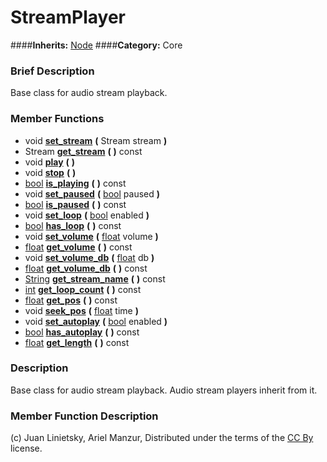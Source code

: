 #  StreamPlayer  
####**Inherits:** [Node](class_node)
####**Category:** Core

###  Brief Description  
Base class for audio stream playback.

###  Member Functions 
  * void  **[set&#95;stream](#set_stream)**  **(** Stream stream  **)**
  * Stream  **[get&#95;stream](#get_stream)**  **(** **)** const
  * void  **[play](#play)**  **(** **)**
  * void  **[stop](#stop)**  **(** **)**
  * [bool](class_bool)  **[is&#95;playing](#is_playing)**  **(** **)** const
  * void  **[set&#95;paused](#set_paused)**  **(** [bool](class_bool) paused  **)**
  * [bool](class_bool)  **[is&#95;paused](#is_paused)**  **(** **)** const
  * void  **[set&#95;loop](#set_loop)**  **(** [bool](class_bool) enabled  **)**
  * [bool](class_bool)  **[has&#95;loop](#has_loop)**  **(** **)** const
  * void  **[set&#95;volume](#set_volume)**  **(** [float](class_float) volume  **)**
  * [float](class_float)  **[get&#95;volume](#get_volume)**  **(** **)** const
  * void  **[set&#95;volume&#95;db](#set_volume_db)**  **(** [float](class_float) db  **)**
  * [float](class_float)  **[get&#95;volume&#95;db](#get_volume_db)**  **(** **)** const
  * [String](class_string)  **[get&#95;stream&#95;name](#get_stream_name)**  **(** **)** const
  * [int](class_int)  **[get&#95;loop&#95;count](#get_loop_count)**  **(** **)** const
  * [float](class_float)  **[get&#95;pos](#get_pos)**  **(** **)** const
  * void  **[seek&#95;pos](#seek_pos)**  **(** [float](class_float) time  **)**
  * void  **[set&#95;autoplay](#set_autoplay)**  **(** [bool](class_bool) enabled  **)**
  * [bool](class_bool)  **[has&#95;autoplay](#has_autoplay)**  **(** **)** const
  * [float](class_float)  **[get&#95;length](#get_length)**  **(** **)** const

###  Description  
Base class for audio stream playback. Audio stream players inherit from it.

###  Member Function Description  


(c) Juan Linietsky, Ariel Manzur, Distributed under the terms of the [CC By](https://creativecommons.org/licenses/by/3.0/legalcode) license.
